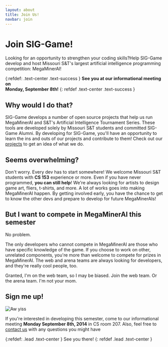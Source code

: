 ```yaml
---
layout: about
title: Join Us!
navbar: join
---
```


<div class="jumbotron">
<h1>Join SIG-Game!</h1>
<p>Looking for an opportunity to strengthen your coding skills?Help
SIG-Game develop and host Missouri S&T's largest artificial
intelligence programming competition: MegaMinerAI!</p>
</div>

{:refdef: .text-center .text-success }
**See you at our informational meeting on <br> Monday, September 8th!**
{: refdef .text-center .text-success }

Why would I do that?
--------------------

SIG-Game develops a number of open source projects that help us run MegaMinerAI and S&T's Artificial Intelligence Tournament Series.
These tools are developed solely by Missouri S&T students and committed SIG-Game Alumni.
By developing for SIG-Game, you'll have an opportunity to learn the ins and outs of our projects and contribute to them!
Check out our [projects](/about_us/#Projects) to get an idea of what we do.

Seems overwhelming?
-------------------

Don't worry.
Every dev has to start somewhere!
We welcome Missouri S&T students with **CS 153** experience or more.
Even if you have never programmed, **you can still help**!
We're always looking for artists to design game art, fliers, t-shirts, and more.
A lot of works goes into making MegaMinerAI happen.
By getting involved early, you have the chance to get to know the other devs and prepare to develop for future MegaMinerAIs!

But I want to compete in MegaMinerAI this semester
--------------------------------------------------

No problem.

The only developers who cannot compete in MegaMinerAI are those who have specific knowledge of the game.
If you choose to work on other, unrelated components, you're more than welcome to compete for prizes in MegaMinerAI.
The web and arena teams are always looking for developers, and they're really cool people, too.

Granted, I'm on the web team, so I may be biased.
Join the web team.
Or the arena team.
I'm not your mom.

Sign me up!
-----------

<div class="row">
<div class="col-xs-offset-4 col-xs-4">
<img src="http://i.imgur.com/VFN3LZD.png" alt="Aw yiss" class="img-responsive" />
</div>
</div>

If you're interested in developing this semester, come to our informational meeting **Monday September 8th, 2014** in CS room 207.
Also, feel free to [contact us](/about_us/#Contact-Us) with any questions you might have

{:refdef: .lead .text-center }
See you there!
{: refdef .lead .text-center }
